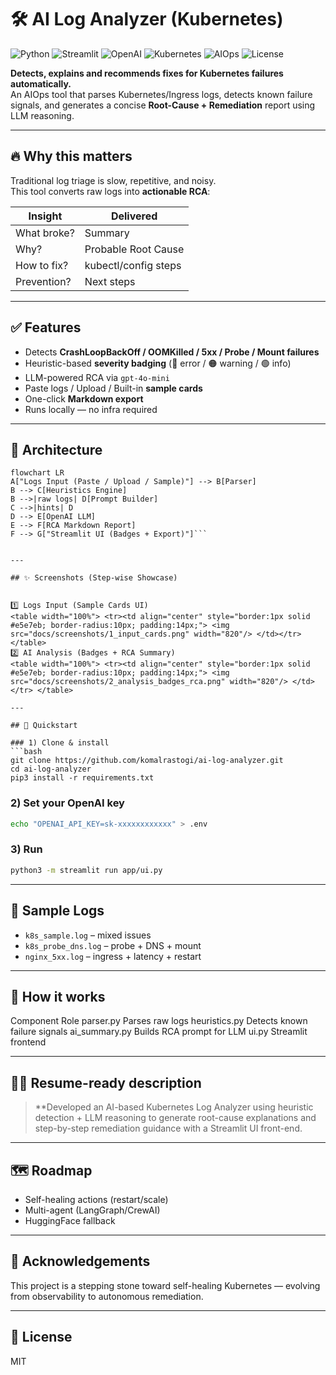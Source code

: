 # 🛠️ AI Log Analyzer (Kubernetes)

![Python](https://img.shields.io/badge/Python-3.9%2B-blue)
![Streamlit](https://img.shields.io/badge/Streamlit-UI-red)
![OpenAI](https://img.shields.io/badge/LLM-OpenAI-green)
![Kubernetes](https://img.shields.io/badge/Domain-Kubernetes-326CE5)
![AIOps](https://img.shields.io/badge/Category-AIOps-purple)
![License](https://img.shields.io/badge/License-MIT-lightgray)

**Detects, explains and recommends fixes for Kubernetes failures automatically.**  
An AIOps tool that parses Kubernetes/Ingress logs, detects known failure signals, and generates a concise **Root-Cause + Remediation** report using LLM reasoning.

---

## 🔥 Why this matters

Traditional log triage is slow, repetitive, and noisy.  
This tool converts raw logs into **actionable RCA**:

| Insight | Delivered |
|--------|-----------|
| What broke? | Summary |
| Why? | Probable Root Cause |
| How to fix? | kubectl/config steps |
| Prevention? | Next steps |

---

## ✅ Features

- Detects **CrashLoopBackOff / OOMKilled / 5xx / Probe / Mount failures**
- Heuristic-based **severity badging** (🔴 error / 🟠 warning / 🟢 info)
- LLM-powered RCA via `gpt-4o-mini`
- Paste logs / Upload / Built-in **sample cards**
- One-click **Markdown export**
- Runs locally — no infra required

---

## 🧠 Architecture

```mermaid
flowchart LR
A["Logs Input (Paste / Upload / Sample)"] --> B[Parser]
B --> C[Heuristics Engine]
B -->|raw logs| D[Prompt Builder]
C -->|hints| D
D --> E[OpenAI LLM]
E --> F[RCA Markdown Report]
F --> G["Streamlit UI (Badges + Export)"]```


---

## ✨ Screenshots (Step-wise Showcase) 


1️⃣ Logs Input (Sample Cards UI)
<table width="100%"> <tr><td align="center" style="border:1px solid #e5e7eb; border-radius:10px; padding:14px;"> <img src="docs/screenshots/1_input_cards.png" width="820"/> </td></tr> </table>
2️⃣ AI Analysis (Badges + RCA Summary)
<table width="100%"> <tr><td align="center" style="border:1px solid #e5e7eb; border-radius:10px; padding:14px;"> <img src="docs/screenshots/2_analysis_badges_rca.png" width="820"/> </td></tr> </table>

---

## 🚀 Quickstart

### 1) Clone & install
```bash
git clone https://github.com/komalrastogi/ai-log-analyzer.git
cd ai-log-analyzer
pip3 install -r requirements.txt
```

### 2) Set your OpenAI key
```bash
echo "OPENAI_API_KEY=sk-xxxxxxxxxxxx" > .env
```

### 3) Run
```bash
python3 -m streamlit run app/ui.py
```

---

## 🧪 Sample Logs
- `k8s_sample.log` – mixed issues
- `k8s_probe_dns.log` – probe + DNS + mount
- `nginx_5xx.log` – ingress + latency + restart

---
##  🧩 How it works
Component
Role
parser.py
Parses raw logs
heuristics.py
Detects known failure signals
ai_summary.py
Builds RCA prompt for LLM
ui.py
Streamlit frontend

---

## 🧑‍💼 Resume-ready description
> **Developed an AI-based Kubernetes Log Analyzer using heuristic detection + LLM reasoning to generate root-cause explanations and step-by-step remediation guidance with a Streamlit UI front-end.

---

## 🗺️ Roadmap
- Self-healing actions (restart/scale)
- Multi-agent (LangGraph/CrewAI)
- HuggingFace fallback

---

## 🙌 Acknowledgements
This project is a stepping stone toward self-healing Kubernetes — evolving from observability to autonomous remediation.

---

## 📜 License
MIT

